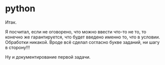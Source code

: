 # python

Итак.

Я посчитал, если не оговорено, что можно ввести что-то не то, то конечно же гарантируется, что будет введено именно то, что в условии. Обработки никакой.
Вроде всё сделал согласно букве заданий, ни шагу в сторону!!!

Ну и документирование первой задачи.
